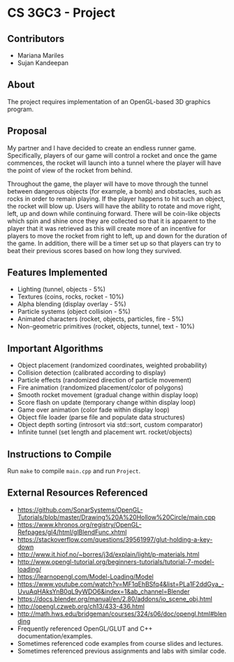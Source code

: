 # CS 3GC3 - Project

## Contributors

- Mariana Mariles
- Sujan Kandeepan

## About 

The project requires implementation of an OpenGL-based 3D graphics program. 

## Proposal

My partner and I have decided to create an endless runner game. Specifically, players of our game will control a rocket and once the game commences, the rocket will launch into a tunnel where the player will have the point of view of the rocket from behind. 

Throughout the game, the player will have to move through the tunnel between dangerous objects (for example, a bomb) and obstacles, such as rocks in order to remain playing. If the player happens to hit such an object, the rocket will blow up. Users will have the ability to rotate and move right, left, up and down while continuing forward. There will be coin-like objects which spin and shine once they are collected so that it is apparent to the player that it was retrieved as this will create more of an incentive for players to move the rocket from right to left, up and down for the duration of the game. In addition, there will be a timer set up so that players can try to beat their previous scores based on how long they survived.

## Features Implemented

- Lighting (tunnel, objects - 5%)
- Textures (coins, rocks, rocket - 10%)
- Alpha blending (display overlay - 5%)
- Particle systems (object collision - 5%)
- Animated characters (rocket, objects, particles, fire - 5%)
- Non-geometric primitives (rocket, objects, tunnel, text - 10%)

## Important Algorithms

- Object placement (randomized coordinates, weighted probability)
- Collision detection (calibrated according to display)
- Particle effects (randomized direction of particle movement)
- Fire animation (randomized placement/color of polygons)
- Smooth rocket movement (gradual change within display loop)
- Score flash on update (temporary change within display loop)
- Game over animation (color fade within display loop)
- Object file loader (parse file and populate data structures)
- Object depth sorting (introsort via std::sort, custom comparator)
- Infinite tunnel (set length and placement wrt. rocket/objects)

## Instructions to Compile

Run `make` to compile `main.cpp` and run `Project`.

## External Resources Referenced

- <https://github.com/SonarSystems/OpenGL-Tutorials/blob/master/Drawing%20A%20Hollow%20Circle/main.cpp>
- <https://www.khronos.org/registry/OpenGL-Refpages/gl4/html/glBlendFunc.xhtml>
- <https://stackoverflow.com/questions/39561997/glut-holding-a-key-down>
- <http://www.it.hiof.no/~borres/j3d/explain/light/p-materials.html>
- <http://www.opengl-tutorial.org/beginners-tutorials/tutorial-7-model-loading/>
- <https://learnopengl.com/Model-Loading/Model>
- <https://www.youtube.com/watch?v=MF1qEhBSfq4&list=PLa1F2ddGya_-UvuAqHAksYnB0qL9yWDO6&index=1&ab_channel=Blender>
- <https://docs.blender.org/manual/en/2.80/addons/io_scene_obj.html>
- <http://opengl.czweb.org/ch13/433-436.html>
- <http://math.hws.edu/bridgeman/courses/324/s06/doc/opengl.html#blending>
- Frequently referenced OpenGL/GLUT and C++ documentation/examples.
- Sometimes referenced code examples from course slides and lectures.
- Sometimes referenced previous assignments and labs with similar code.
